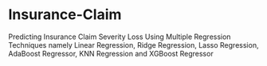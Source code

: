 # Insurance-Claim
Predicting Insurance Claim Severity Loss
Using Multiple Regression Techniques namely Linear Regression, Ridge Regression, Lasso Regression, AdaBoost Regressor, KNN Regression and XGBoost Regressor
